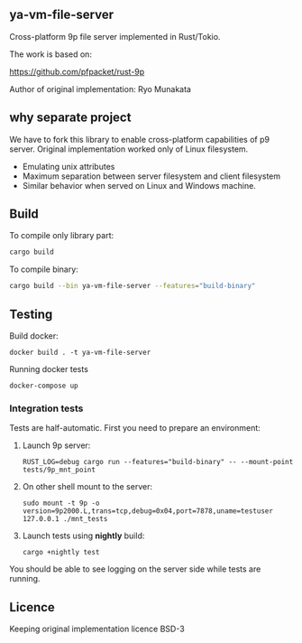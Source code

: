 ## ya-vm-file-server

Cross-platform 9p file server implemented in Rust/Tokio.

The work is based on:

https://github.com/pfpacket/rust-9p

Author of original implementation: Ryo Munakata

## why separate project

We have to fork this library to enable cross-platform capabilities of p9 server.
Original implementation worked only of Linux filesystem.
* Emulating unix attributes
* Maximum separation between server filesystem and client filesystem
* Similar behavior when served on Linux and Windows machine.

## Build

To compile only library part:

```bash
cargo build
```

To compile binary:

```bash
cargo build --bin ya-vm-file-server --features="build-binary"
```

## Testing

Build docker:

```
docker build . -t ya-vm-file-server
```

Running docker tests

```
docker-compose up
```

### Integration tests
Tests are half-automatic. First you need to prepare an environment:
1) Launch 9p server:

   ```
   RUST_LOG=debug cargo run --features="build-binary" -- --mount-point tests/9p_mnt_point
   ```

3) On other shell mount to the server:

   ```
   sudo mount -t 9p -o version=9p2000.L,trans=tcp,debug=0x04,port=7878,uname=testuser 127.0.0.1 ./mnt_tests
   ```

4) Launch tests using **nightly** build:

   ```
   cargo +nightly test
   ```

You should be able to see logging on the server side while tests are running.


## Licence

Keeping original implementation licence BSD-3

